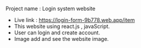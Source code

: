 Project name : Login system website

- Live link : https://login-form-9b778.web.app/item
- This website using react.js , javaScript.
- User can login and create account.
- Image add and see the website image.
